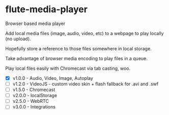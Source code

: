 # flute-media-player
Browser based media player

Add local media files (image, audio, video, etc) to a webpage to play locally (no upload).

Hopefully store a reference to those files somewhere in local storage.

Take advantage of browser media encoding to play files in a queue.

Play local files easily with Chromecast via tab casting, woo.



- [x] v1.0.0 - Audio, Video, Image, Autoplay
- [ ] v1.2.0 - VideoJS - custom video skin + flash fallback for .avi and .swf
- [ ] v1.5.0 - Chromecast
- [ ] v2.0.0 - localStorage
- [ ] v2.5.0 - WebRTC
- [ ] v3.0.0 - Integrations
